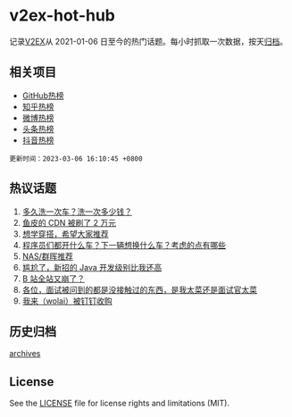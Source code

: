 # v2ex-hot-hub

 记录[V2EX](https://www.v2ex.com/)从 2021-01-06 日至今的热门话题。每小时抓取一次数据，按天[归档](archives)。
 
 ## 相关项目

- [GitHub热榜](https://github.com/lonnyzhang423/github-hot-hub)
- [知乎热榜](https://github.com/lonnyzhang423/zhihu-hot-hub)
- [微博热榜](https://github.com/lonnyzhang423/weibo-hot-hub)
- [头条热榜](https://github.com/lonnyzhang423/toutiao-hot-hub)
- [抖音热榜](https://github.com/lonnyzhang423/douyin-hot-hub)


 `更新时间：2023-03-06 16:10:45 +0800`

## 热议话题

1. [多久洗一次车？洗一次多少钱？](https://www.v2ex.com/t/921467)
1. [鱼皮的 CDN 被刷了 2 万元](https://www.v2ex.com/t/921318)
1. [想学穿搭，希望大家推荐](https://www.v2ex.com/t/921432)
1. [程序员们都开什么车？下一辆想换什么车？考虑的点有哪些](https://www.v2ex.com/t/921449)
1. [NAS/群晖推荐](https://www.v2ex.com/t/921502)
1. [尴尬了，新招的 Java 开发级别比我还高](https://www.v2ex.com/t/921478)
1. [B 站全站又崩了？](https://www.v2ex.com/t/921359)
1. [各位，面试被问到的都是没接触过的东西，是我太菜还是面试官太菜](https://www.v2ex.com/t/921448)
1. [我来（wolai）被钉钉收购](https://www.v2ex.com/t/921489)

## 历史归档

[archives](archives)

## License

See the [LICENSE](LICENSE) file for license rights and limitations (MIT).
